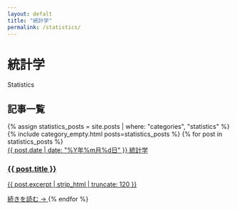 ```yaml
---
layout: defalt
title: "統計学"
permalink: /statistics/
---
```


<div class="page-header">
    <h1>統計学</h1>
    <p class="page-subtitle">Statistics</p>
</div>


<div class="category-content">
    <div class="articles-section">
        <h2>記事一覧</h2>
        <div class="articles-grid">
            {% assign statistics_posts = site.posts | where: "categories", "statistics" %}
            {% include category_empty.html posts=statistics_posts %}
            {% for post in statistics_posts %}
            <a href="{{ post.url | relative_url }}" class="post-card">
                <div class="post-meta">
                    <span class="post-date">{{ post.date | date: "%Y年%m月%d日" }}</span>
                    <span class="post-category">統計学</span>
                </div>
                <h3 class="article-title">{{ post.title }}</h3>
                <p class="article-excerpt">{{ post.excerpt | strip_html | truncate: 120 }}</p>
                <span class="article-link">続きを読む →</span>
            </a>
            {% endfor %}
        </div>
    </div>
</div>
